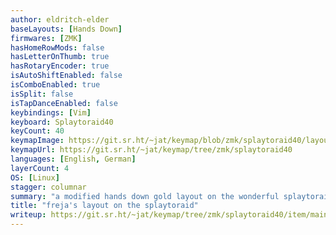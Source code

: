 ```yaml
---
author: eldritch-elder
baseLayouts: [Hands Down]
firmwares: [ZMK]
hasHomeRowMods: false
hasLetterOnThumb: true
hasRotaryEncoder: true
isAutoShiftEnabled: false
isComboEnabled: true
isSplit: false
isTapDanceEnabled: false
keybindings: [Vim]
keyboard: Splaytoraid40
keyCount: 40
keymapImage: https://git.sr.ht/~jat/keymap/blob/zmk/splaytoraid40/layout.png
keymapUrl: https://git.sr.ht/~jat/keymap/tree/zmk/splaytoraid40
languages: [English, German]
layerCount: 4
OS: [Linux]
stagger: columnar
summary: "a modified hands down gold layout on the wonderful splaytoraid40 by freya-irl"
title: "freja's layout on the splaytoraid"
writeup: https://git.sr.ht/~jat/keymap/tree/zmk/splaytoraid40/item/main.org
---
```

